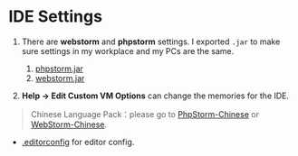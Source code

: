 # IDE Settings

1. There are **webstorm** and **phpstorm** settings. I exported `.jar` to make sure settings in my workplace and my PCs are the same.

    1. [phpstorm.jar](./phpstorm_02.09.jar)
    2. [webstorm.jar](./webstorm_08.22.jar)
2. **Help -> Edit Custom VM Options** can change the memories for the IDE.

>Chinese Language Pack：please go to [PhpStorm-Chinese](https://github.com/ewen0930/PhpStorm-Chinese) or [WebStorm-Chinese](https://github.com/ewen0930/WebStorm-Chinese).

- [.editorconfig](./.editorconfig) for editor config.
